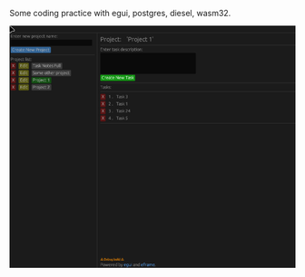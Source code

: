 Some coding practice with egui, postgres, diesel, wasm32.

![Screenshot](https://github.com/dmitryvm1/task-notes-full/blob/main/screenshot.png?raw=true)

